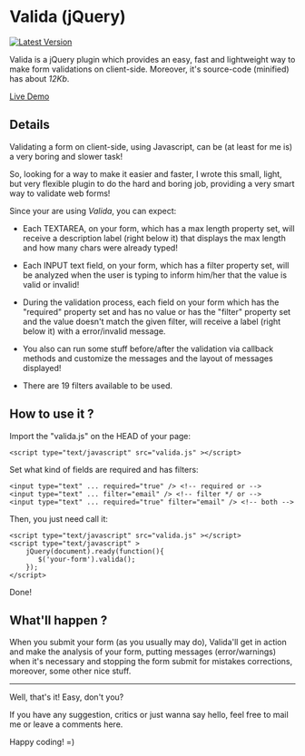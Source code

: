 # Valida (jQuery)

[![Latest Version](https://img.shields.io/github/release/rogeriotaques/valida.svg)](https://github.com/rogeriotaques/valida/releases)

Valida is a jQuery plugin which provides an easy, fast and lightweight way to make form validations on client-side.
Moreover, it's source-code (minified) has about *12Kb*.

[Live Demo](http://awin.com.br/valida)

## Details

Validating a form on client-side, using Javascript, can be (at least for me is) a very boring and slower task!

So, looking for a way to make it easier and faster, I wrote this small, light, but very flexible plugin to do
the hard and boring job, providing a very smart way to validate web forms!

Since your are using *Valida*, you can expect:

- Each TEXTAREA, on your form, which has a max length property set, will receive a description label
(right below it) that displays the max length and how many chars were already typed!

- Each INPUT text field, on your form, which has a filter property set, will be analyzed when the user
is typing to inform him/her that the value is valid or invalid!

- During the validation process, each field on your form which has the "required" property set and has
no value or has the "filter" property set and the value doesn't match the given filter, will receive a
label  (right below it) with a error/invalid message.

- You also can run some stuff before/after the validation via callback methods and customize the messages
and the layout of messages displayed!

- There are 19 filters available to be used.

## How to use it ?

Import the "valida.js" on the HEAD of your page:

```
<script type="text/javascript" src="valida.js" ></script>
```

Set what kind of fields are required and has filters:

```
<input type="text" ... required="true" /> <!-- required or -->
<input type="text" ... filter="email" /> <!-- filter */ or -->
<input type="text" ... required="true" filter="email" /> <!-- both -->
```

Then, you just need call it:

```
<script type="text/javascript" src="valida.js" ></script>
<script type="text/javascript" >
    jQuery(document).ready(function(){
       $('your-form').valida();
    });
</script>
```

Done!

## What'll happen ?

When you submit your form (as you usually may do), Valida'll get in action and make the analysis of your form, putting messages (error/warnings) when it's necessary and stopping the form submit for mistakes corrections, moreover, some other nice stuff.

----

Well, that's it! Easy, don't you?

If you have any suggestion, critics or just wanna say hello, feel free to mail me or leave a comments here.

Happy coding! =)
